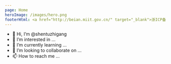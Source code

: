 ```yaml
---
page: Home
heroImage: /images/hero.png
footerHtml: <a href="http://beian.miit.gov.cn/" target="_blank">浙ICP备19031217号</a> MIT Licensed | Copyright © 2021-present Starzkg
---
```

- 👋 Hi, I’m @shentuzhigang
- 👀 I’m interested in ...
- 🌱 I’m currently learning ...
- 💞️ I’m looking to collaborate on ...
- 📫 How to reach me ...

<!---
shentuzhigang/shentuzhigang is a ✨ special ✨ repository because its `README.md` (this file) appears on your GitHub profile.
You can click the Preview link to take a look at your changes.
--->
